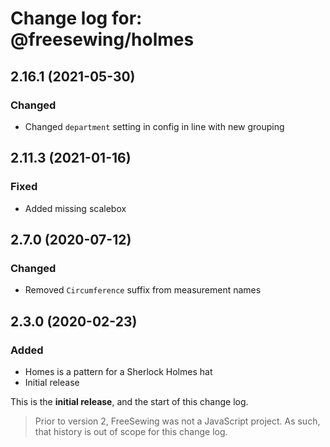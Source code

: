 # Change log for: @freesewing/holmes


## 2.16.1 (2021-05-30)

### Changed

 - Changed `department` setting in config in line with new grouping

## 2.11.3 (2021-01-16)

### Fixed

 - Added missing scalebox

## 2.7.0 (2020-07-12)

### Changed

 - Removed `Circumference` suffix from measurement names

## 2.3.0 (2020-02-23)

### Added

 - Homes is a pattern for a Sherlock Holmes hat
 - Initial release


This is the **initial release**, and the start of this change log.

> Prior to version 2, FreeSewing was not a JavaScript project.
> As such, that history is out of scope for this change log.

